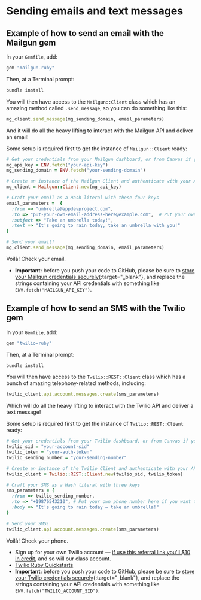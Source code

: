 # Sending emails and text messages

## Example of how to send an email with the Mailgun gem

In your `Gemfile`, add:

```ruby
gem "mailgun-ruby"
```

Then, at a Terminal prompt:

```bash
bundle install
```

You will then have access to the `Mailgun::Client` class which has an amazing method called `.send_message`, so you can do something like this:

```ruby
mg_client.send_message(mg_sending_domain, email_parameters)
```

And it will do all the heavy lifting to interact with the Mailgun API and deliver an email!

Some setup is required first to get the instance of `Mailgun::Client` ready:

```ruby
# Get your credentials from your Mailgun dashboard, or from Canvas if you're using mine
mg_api_key = ENV.fetch("your-api-key")
mg_sending_domain = ENV.fetch("your-sending-domain")

# Create an instance of the Mailgun Client and authenticate with your API key
mg_client = Mailgun::Client.new(mg_api_key)

# Craft your email as a Hash literal with these four keys
email_parameters =  { 
  :from => "umbrella@appdevproject.com",
  :to => "put-your-own-email-address-here@example.com",  # Put your own email address here if you want to see it in action
  :subject => "Take an umbrella today!",
  :text => "It's going to rain today, take an umbrella with you!"
}

# Send your email!
mg_client.send_message(mg_sending_domain, email_parameters)
```

Voilà! Check your email.

 - **Important:** before you push your code to GitHub, please be sure to [store your Mailgun credentials securely](https://chapters.firstdraft.com/chapters/792){:target="_blank"}, and replace the strings containing your API credentials with something like `ENV.fetch("MAILGUN_API_KEY")`.

## Example of how to send an SMS with the Twilio gem

In your `Gemfile`, add:

```ruby
gem "twilio-ruby"
```

Then, at a Terminal prompt:

```bash
bundle install
```

You will then have access to the `Twilio::REST::Client` class which has a bunch of amazing telephony-related methods, including:

```ruby
twilio_client.api.account.messages.create(sms_parameters)
```

Which will do all the heavy lifting to interact with the Twilio API and deliver a text message!

Some setup is required first to get the instance of `Twilio::REST::Client` ready:

```ruby
# Get your credentials from your Twilio dashboard, or from Canvas if you're using mine
twilio_sid = "your-account-sid"
twilio_token = "your-auth-token"
twilio_sending_number = "your-sending-number"

# Create an instance of the Twilio Client and authenticate with your API key
twilio_client = Twilio::REST::Client.new(twilio_sid, twilio_token)

# Craft your SMS as a Hash literal with three keys
sms_parameters = {
  :from => twilio_sending_number,
  :to => "+19876543210", # Put your own phone number here if you want to see it in action
  :body => "It's going to rain today — take an umbrella!"
}

# Send your SMS!
twilio_client.api.account.messages.create(sms_parameters)
```

Voilà! Check your phone.

 - Sign up for your own Twilio account — [if use this referral link you'll $10 in credit](https://www.twilio.com/referral/86ykDX), and so will our class account.
 - [Twilio Ruby Quickstarts](https://www.twilio.com/docs/quickstart/ruby)
 - **Important:** before you push your code to GitHub, please be sure to [store your Twilio credentials securely](https://chapters.firstdraft.com/chapters/792){:target="_blank"}, and replace the strings containing your API credentials with something like `ENV.fetch("TWILIO_ACCOUNT_SID")`.
